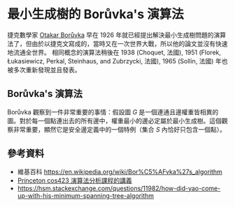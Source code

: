 # 最小生成樹的 Borůvka's 演算法

捷克數學家 [Otakar Borůvka](https://en.wikipedia.org/wiki/Otakar_Bor%C5%AFvka) 早在 1926 年就已經提出解決最小生成樹問題的演算法了，但由於以捷克文寫成的，當時又在一次世界大戰，所以他的論文並沒有快速地流通全世界。
相同概念的演算法稍後在 1938 (Choquet, 法國), 1951 (Florek, Łukasiewicz, Perkal, Steinhaus, and Zubrzycki, 法國), 1965 (Sollin, 法國) 年也被多次重新發現並且發表。

## Borůvka's 演算法

Borůvka 觀察到一件非常重要的事情：假設圖 $G$ 是一個連通且邊權重皆相異的圖。對於每一個點連出去的所有邊中，權重最小的邊必定屬於最小生成樹。這個觀察非常重要，顯然它是安全邊定義中的一個特例（集合 $S$ 內恰好只包含一個點）。


## 參考資料

* 維基百科 https://en.wikipedia.org/wiki/Bor%C5%AFvka%27s_algorithm
* [Princeton cos423 演算法分析課程的講義](https://www.cs.princeton.edu/courses/archive/spring18/cos423/lectures/04GreedyAlgorithmsII-2x2.pdf)
* https://hsm.stackexchange.com/questions/11982/how-did-yao-come-up-with-his-minimum-spanning-tree-algorithm